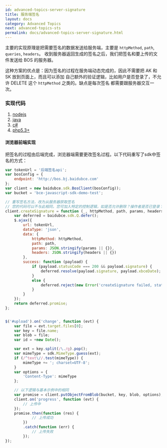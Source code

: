```yaml
---
id: advanced-topics-server-signature
title: 服务端签名
layout: docs
category: Advanced Topics
next: advanced-topics-sts
permalink: docs/advanced-topics-server-signature.html
---
```


主要的实现原理是把需要签名的数据发送给服务端，主要是 `httpMethod`, `path`, `queries`, `headers`。
收到服务器返回生成的签名之后，我们把签名和要上传的文件发送给 BOS 的服务器。

这种方案的优点是：因为签名的过程在服务端动态完成的，因此不需要把 AK 和 SK 放到页面上，而且可以添加
自己额外的验证逻辑，比如用户是否登录了，不允许 DELETE 这个 `httpMethod` 之类的。缺点是每次签名
都需要跟服务器交互一次。

### 实现代码

1. [nodejs](https://github.com/leeight/bce-sdk-js-usage/tree/master/nodejs/bce-sdk-js-usage)
2. [java](https://github.com/leeight/bce-sdk-js-usage/tree/master/java/bce-sdk-js-usage)
3. [c#](https://github.com/leeight/bce-sdk-js-usage/tree/master/csharp)
4. [php5.3+](https://github.com/leeight/bce-sdk-js-usage/tree/master/php)

#### 浏览器前端实现

把签名的过程由后端完成，浏览器端需要更改签名过程。以下代码重写了sdk中签名的方式：

```js
var tokenUrl = '后端签名api';
var bosConfig = {
    endpoint: 'http://bos.bj.baidubce.com'
};
var client = new baidubce.sdk.BosClient(bosConfig));
var bucket = 'bce-javascript-sdk-demo-test';

// 重写签名方法，改为从服务器获取签名
// 您的代码可以不与此相同，您可加入特定的控制逻辑，如是否允许删除？操作者是否已登录？
client.createSignature = function (_, httpMethod, path, params, headers) {
    var deferred = baidubce.sdk.Q.defer();
    $.ajax({
        url: tokenUrl,
        dataType: 'json',
        data: {
            httpMethod: httpMethod,
            path: path,
            params: JSON.stringify(params || {}),
            headers: JSON.stringify(headers || {})
        },
        success: function (payload) {
            if (payload.statusCode === 200 && payload.signature) {
                deferred.resolve(payload.signature, payload.xbceDate);
            }
            else {
                deferred.reject(new Error('createSignature failed, statusCode = ' + payload.statusCode));
            }
        }
    });
    return deferred.promise;
};


$('#upload').on('change', function (evt) {
    var file = evt.target.files[0];
    var key = file.name;
    var blob = file;
    var id = +new Date();

    var ext = key.split(/\./g).pop();
    var mimeType = sdk.MimeType.guess(ext);
    if (/^text\//.test(mimeType)) {
        mimeType += '; charset=UTF-8';
    }
    var options = {
        'Content-Type': mimeType
    };

    // 以下逻辑与基本示例中的相同
    var promise = client.putObjectFromBlob(bucket, key, blob, options);
    client.on('progress', function (evt) {
        // 上传中
    });
    promise.then(function (res) {
            // 上传成功
        })
        .catch(function (err) {
            // 上传失败
        });
});
```
